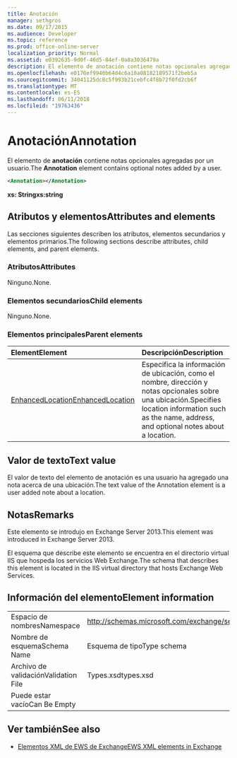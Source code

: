 ```yaml
---
title: Anotación
manager: sethgros
ms.date: 09/17/2015
ms.audience: Developer
ms.topic: reference
ms.prod: office-online-server
localization_priority: Normal
ms.assetid: e0392635-9d0f-46d5-84ef-0a8a3036479a
description: El elemento de anotación contiene notas opcionales agregadas por un usuario.
ms.openlocfilehash: e0170ef9940b64d4c6a10a08182189571f2beb5a
ms.sourcegitcommit: 34041125dc8c5f993b21cebfc4f8b72f0fd2cb6f
ms.translationtype: MT
ms.contentlocale: es-ES
ms.lasthandoff: 06/11/2018
ms.locfileid: "19763436"
---
```

# <a name="annotation"></a><span data-ttu-id="88500-103">Anotación</span><span class="sxs-lookup"><span data-stu-id="88500-103">Annotation</span></span>

<span data-ttu-id="88500-104">El elemento de **anotación** contiene notas opcionales agregadas por un usuario.</span><span class="sxs-lookup"><span data-stu-id="88500-104">The **Annotation** element contains optional notes added by a user.</span></span> 
  
```XML
<Annotation></Annotation>
```

 <span data-ttu-id="88500-105">**xs: String**</span><span class="sxs-lookup"><span data-stu-id="88500-105">**xs:string**</span></span>
## <a name="attributes-and-elements"></a><span data-ttu-id="88500-106">Atributos y elementos</span><span class="sxs-lookup"><span data-stu-id="88500-106">Attributes and elements</span></span>

<span data-ttu-id="88500-107">Las secciones siguientes describen los atributos, elementos secundarios y elementos primarios.</span><span class="sxs-lookup"><span data-stu-id="88500-107">The following sections describe attributes, child elements, and parent elements.</span></span>
  
### <a name="attributes"></a><span data-ttu-id="88500-108">Atributos</span><span class="sxs-lookup"><span data-stu-id="88500-108">Attributes</span></span>

<span data-ttu-id="88500-109">Ninguno.</span><span class="sxs-lookup"><span data-stu-id="88500-109">None.</span></span>
  
### <a name="child-elements"></a><span data-ttu-id="88500-110">Elementos secundarios</span><span class="sxs-lookup"><span data-stu-id="88500-110">Child elements</span></span>

<span data-ttu-id="88500-111">Ninguno.</span><span class="sxs-lookup"><span data-stu-id="88500-111">None.</span></span>
  
### <a name="parent-elements"></a><span data-ttu-id="88500-112">Elementos principales</span><span class="sxs-lookup"><span data-stu-id="88500-112">Parent elements</span></span>

|<span data-ttu-id="88500-113">**Element**</span><span class="sxs-lookup"><span data-stu-id="88500-113">**Element**</span></span>|<span data-ttu-id="88500-114">**Descripción**</span><span class="sxs-lookup"><span data-stu-id="88500-114">**Description**</span></span>|
|:-----|:-----|
|[<span data-ttu-id="88500-115">EnhancedLocation</span><span class="sxs-lookup"><span data-stu-id="88500-115">EnhancedLocation</span></span>](enhancedlocation.md) <br/> |<span data-ttu-id="88500-116">Especifica la información de ubicación, como el nombre, dirección y notas opcionales sobre una ubicación.</span><span class="sxs-lookup"><span data-stu-id="88500-116">Specifies location information such as the name, address, and optional notes about a location.</span></span>  <br/> |
   
## <a name="text-value"></a><span data-ttu-id="88500-117">Valor de texto</span><span class="sxs-lookup"><span data-stu-id="88500-117">Text value</span></span>

<span data-ttu-id="88500-118">El valor de texto del elemento de anotación es una usuario ha agregado una nota acerca de una ubicación.</span><span class="sxs-lookup"><span data-stu-id="88500-118">The text value of the Annotation element is a user added note about a location.</span></span>
  
## <a name="remarks"></a><span data-ttu-id="88500-119">Notas</span><span class="sxs-lookup"><span data-stu-id="88500-119">Remarks</span></span>

<span data-ttu-id="88500-120">Este elemento se introdujo en Exchange Server 2013.</span><span class="sxs-lookup"><span data-stu-id="88500-120">This element was introduced in Exchange Server 2013.</span></span>
  
<span data-ttu-id="88500-121">El esquema que describe este elemento se encuentra en el directorio virtual IIS que hospeda los servicios Web Exchange.</span><span class="sxs-lookup"><span data-stu-id="88500-121">The schema that describes this element is located in the IIS virtual directory that hosts Exchange Web Services.</span></span>
  
## <a name="element-information"></a><span data-ttu-id="88500-122">Información del elemento</span><span class="sxs-lookup"><span data-stu-id="88500-122">Element information</span></span>

|||
|:-----|:-----|
|<span data-ttu-id="88500-123">Espacio de nombres</span><span class="sxs-lookup"><span data-stu-id="88500-123">Namespace</span></span>  <br/> |http://schemas.microsoft.com/exchange/services/2006/types  <br/> |
|<span data-ttu-id="88500-124">Nombre de esquema</span><span class="sxs-lookup"><span data-stu-id="88500-124">Schema Name</span></span>  <br/> |<span data-ttu-id="88500-125">Esquema de tipo</span><span class="sxs-lookup"><span data-stu-id="88500-125">Type schema</span></span>  <br/> |
|<span data-ttu-id="88500-126">Archivo de validación</span><span class="sxs-lookup"><span data-stu-id="88500-126">Validation File</span></span>  <br/> |<span data-ttu-id="88500-127">Types.xsd</span><span class="sxs-lookup"><span data-stu-id="88500-127">types.xsd</span></span>  <br/> |
|<span data-ttu-id="88500-128">Puede estar vacío</span><span class="sxs-lookup"><span data-stu-id="88500-128">Can Be Empty</span></span>  <br/> ||
   
## <a name="see-also"></a><span data-ttu-id="88500-129">Ver también</span><span class="sxs-lookup"><span data-stu-id="88500-129">See also</span></span>

- [<span data-ttu-id="88500-130">Elementos XML de EWS de Exchange</span><span class="sxs-lookup"><span data-stu-id="88500-130">EWS XML elements in Exchange</span></span>](ews-xml-elements-in-exchange.md)

